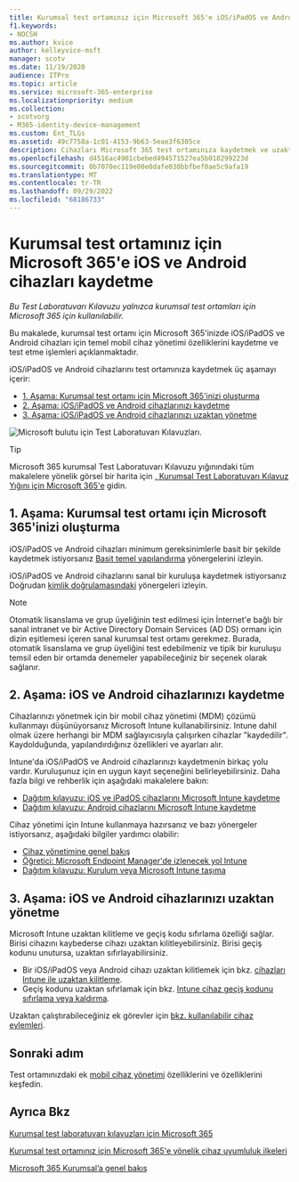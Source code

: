 ```yaml
---
title: Kurumsal test ortamınız için Microsoft 365'e iOS/iPadOS ve Android cihazları kaydetme
f1.keywords:
- NOCSH
ms.author: kvice
author: kelleyvice-msft
manager: scotv
ms.date: 11/19/2020
audience: ITPro
ms.topic: article
ms.service: microsoft-365-enterprise
ms.localizationpriority: medium
ms.collection:
- scotvorg
- M365-identity-device-management
ms.custom: Ent_TLGs
ms.assetid: 49c7758a-1c01-4153-9b63-5eae3f6305ce
description: Cihazları Microsoft 365 test ortamınıza kaydetmek ve uzaktan yönetmek için bu Test Laboratuvarı Kılavuzu'nu kullanın.
ms.openlocfilehash: d4516ac4901cbebed494571527ea5b018299223d
ms.sourcegitcommit: 0b7070ec119e00e0dafe030bbfbef0ae5c9afa19
ms.translationtype: MT
ms.contentlocale: tr-TR
ms.lasthandoff: 09/29/2022
ms.locfileid: "68186733"
---
```

# <a name="enroll-ios-and-android-devices-in-your-microsoft-365-for-enterprise-test-environment"></a>Kurumsal test ortamınız için Microsoft 365'e iOS ve Android cihazları kaydetme

*Bu Test Laboratuvarı Kılavuzu yalnızca kurumsal test ortamları için Microsoft 365 için kullanılabilir.*

Bu makalede, kurumsal test ortamı için Microsoft 365'inizde iOS/iPadOS ve Android cihazları için temel mobil cihaz yönetimi özelliklerini kaydetme ve test etme işlemleri açıklanmaktadır.

iOS/iPadOS ve Android cihazlarını test ortamınıza kaydetmek üç aşamayı içerir:
- [1. Aşama: Kurumsal test ortamı için Microsoft 365'inizi oluşturma](#phase-1-build-out-your-microsoft-365-for-enterprise-test-environment)
- [2. Aşama: iOS/iPadOS ve Android cihazlarınızı kaydetme](#phase-2-enroll-your-ios-and-android-devices)
- [3. Aşama: iOS/iPadOS ve Android cihazlarınızı uzaktan yönetme](#phase-3-manage-your-ios-and-android-devices-remotely)

![Microsoft bulutu için Test Laboratuvarı Kılavuzları.](../media/m365-enterprise-test-lab-guides/cloud-tlg-icon.png)
  
> [!TIP]
> Microsoft 365 kurumsal Test Laboratuvarı Kılavuzu yığınındaki tüm makalelere yönelik görsel bir harita için [, Kurumsal Test Laboratuvarı Kılavuz Yığını için Microsoft 365'e](../downloads/Microsoft365EnterpriseTLGStack.pdf) gidin.

## <a name="phase-1-build-out-your-microsoft-365-for-enterprise-test-environment"></a>1. Aşama: Kurumsal test ortamı için Microsoft 365'inizi oluşturma

iOS/iPadOS ve Android cihazları minimum gereksinimlerle basit bir şekilde kaydetmek istiyorsanız [Basit temel yapılandırma](lightweight-base-configuration-microsoft-365-enterprise.md) yönergelerini izleyin.
  
iOS/iPadOS ve Android cihazlarını sanal bir kuruluşa kaydetmek istiyorsanız Doğrudan [kimlik doğrulamasındaki](pass-through-auth-m365-ent-test-environment.md) yönergeleri izleyin.
  
> [!NOTE]
> Otomatik lisanslama ve grup üyeliğinin test edilmesi için İnternet'e bağlı bir sanal intranet ve bir Active Directory Domain Services (AD DS) ormanı için dizin eşitlemesi içeren sanal kurumsal test ortamı gerekmez. Burada, otomatik lisanslama ve grup üyeliğini test edebilmeniz ve tipik bir kuruluşu temsil eden bir ortamda denemeler yapabileceğiniz bir seçenek olarak sağlanır.

## <a name="phase-2-enroll-your-ios-and-android-devices"></a>2. Aşama: iOS ve Android cihazlarınızı kaydetme

Cihazlarınızı yönetmek için bir mobil cihaz yönetimi (MDM) çözümü kullanmayı düşünüyorsanız Microsoft Intune kullanabilirsiniz. Intune dahil olmak üzere herhangi bir MDM sağlayıcısıyla çalışırken cihazlar "kaydedilir". Kaydolduğunda, yapılandırdığınız özellikleri ve ayarları alır. 

Intune'da iOS/iPadOS ve Android cihazlarınızı kaydetmenin birkaç yolu vardır. Kuruluşunuz için en uygun kayıt seçeneğini belirleyebilirsiniz. Daha fazla bilgi ve rehberlik için aşağıdaki makalelere bakın:

- [Dağıtım kılavuzu: iOS ve iPadOS cihazlarını Microsoft Intune kaydetme](/mem/intune/fundamentals/deployment-guide-enrollment-ios-ipados)
- [Dağıtım kılavuzu: Android cihazlarını Microsoft Intune kaydetme](/mem/intune/fundamentals/deployment-guide-enrollment-android)

Cihaz yönetimi için Intune kullanmaya hazırsanız ve bazı yönergeler istiyorsanız, aşağıdaki bilgiler yardımcı olabilir:

- [Cihaz yönetimine genel bakış](/mem/intune/fundamentals/what-is-device-management)
- [Öğretici: Microsoft Endpoint Manager'de izlenecek yol Intune](/mem/intune/fundamentals/tutorial-walkthrough-endpoint-manager)
- [Dağıtım kılavuzu: Kurulum veya Microsoft Intune taşıma](/mem/intune/fundamentals/deployment-guide-intune-setup)

## <a name="phase-3-manage-your-ios-and-android-devices-remotely"></a>3. Aşama: iOS ve Android cihazlarınızı uzaktan yönetme

Microsoft Intune uzaktan kilitleme ve geçiş kodu sıfırlama özelliği sağlar. Birisi cihazını kaybederse cihazı uzaktan kilitleyebilirsiniz. Birisi geçiş kodunu unutursa, uzaktan sıfırlayabilirsiniz.

- Bir iOS/iPadOS veya Android cihazı uzaktan kilitlemek için bkz. [cihazları Intune ile uzaktan kilitleme](/mem/intune/remote-actions/device-remote-lock).
- Geçiş kodunu uzaktan sıfırlamak için bkz. [Intune cihaz geçiş kodunu sıfırlama veya kaldırma](/mem/intune/remote-actions/device-passcode-reset).

Uzaktan çalıştırabileceğiniz ek görevler için [bkz. kullanılabilir cihaz eylemleri](/mem/intune/remote-actions/device-management#available-device-actions).
    
## <a name="next-step"></a>Sonraki adım

Test ortamınızdaki ek [mobil cihaz yönetimi](m365-enterprise-test-lab-guides.md#mobile-device-management) özelliklerini ve özelliklerini keşfedin.

## <a name="see-also"></a>Ayrıca Bkz

[Kurumsal test laboratuvarı kılavuzları için Microsoft 365](m365-enterprise-test-lab-guides.md)
  
[Kurumsal test ortamınız için Microsoft 365'e yönelik cihaz uyumluluk ilkeleri](mam-policies-for-your-microsoft-365-enterprise-dev-test-environment.md)
  
[Microsoft 365 Kurumsal’a genel bakış](microsoft-365-overview.md)
